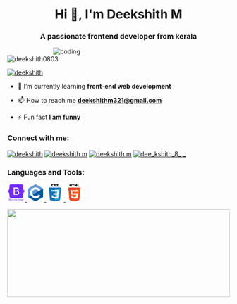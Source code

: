 <h1 align="center">Hi 👋, I'm Deekshith M</h1>
<h3 align="center">A passionate frontend developer from kerala</h3>
<img align="right" width="400" src="https://t3.ftcdn.net/jpg/06/01/17/18/360_F_601171862_l7yZ0wujj8o2SowiKTUsfLEEx8KunYNd.jpg" alt="coding">

<p align="left"> <img src="https://komarev.com/ghpvc/?username=deekshith0803&label=Profile%20views&color=0e75b6&style=flat" alt="deekshith0803" /> </p>

<p align="left"> <a href="https://twitter.com/deekshith" target="blank"><img src="https://img.shields.io/twitter/follow/deekshith?logo=twitter&style=for-the-badge" alt="deekshith" /></a> </p>

- 🌱 I’m currently learning **front-end web development**

- 📫 How to reach me **deekshithm321@gmail.com**

- ⚡ Fun fact **I am funny**

<h3 align="left">Connect with me:</h3>
<p align="left">
<a href="https://twitter.com/deekshith" target="blank"><img align="center" src="https://raw.githubusercontent.com/rahuldkjain/github-profile-readme-generator/master/src/images/icons/Social/twitter.svg" alt="deekshith" height="30" width="40" /></a>
<a href="https://linkedin.com/in/deekshith m" target="blank"><img align="center" src="https://raw.githubusercontent.com/rahuldkjain/github-profile-readme-generator/master/src/images/icons/Social/linked-in-alt.svg" alt="deekshith m" height="30" width="40" /></a>
<a href="https://fb.com/deekshith m" target="blank"><img align="center" src="https://raw.githubusercontent.com/rahuldkjain/github-profile-readme-generator/master/src/images/icons/Social/facebook.svg" alt="deekshith m" height="30" width="40" /></a>
<a href="https://instagram.com/dee_kshith_8_._" target="blank"><img align="center" src="https://raw.githubusercontent.com/rahuldkjain/github-profile-readme-generator/master/src/images/icons/Social/instagram.svg" alt="dee_kshith_8_._" height="30" width="40" /></a>
</p>

<h3 align="left">Languages and Tools:</h3>
<p align="left"> <a href="https://getbootstrap.com" target="_blank" rel="noreferrer"> <img src="https://raw.githubusercontent.com/devicons/devicon/master/icons/bootstrap/bootstrap-plain-wordmark.svg" alt="bootstrap" width="40" height="40"/> </a> <a href="https://www.cprogramming.com/" target="_blank" rel="noreferrer"> <img src="https://raw.githubusercontent.com/devicons/devicon/master/icons/c/c-original.svg" alt="c" width="40" height="40"/> </a> <a href="https://www.w3schools.com/css/" target="_blank" rel="noreferrer"> <img src="https://raw.githubusercontent.com/devicons/devicon/master/icons/css3/css3-original-wordmark.svg" alt="css3" width="40" height="40"/> </a> <a href="https://www.w3.org/html/" target="_blank" rel="noreferrer"> <img src="https://raw.githubusercontent.com/devicons/devicon/master/icons/html5/html5-original-wordmark.svg" alt="html5" width="40" height="40"/> </a> </p>

<img width="100%" height="200" src="https://www.shutterstock.com/shutterstock/videos/1099895755/thumb/1.jpg?ip=x480" alt="">

